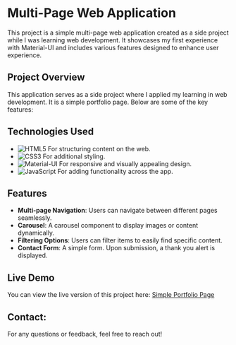 # Multi-Page Web Application

This project is a simple multi-page web application created as a side project while I was learning web development. It showcases my first experience with Material-UI and includes various features designed to enhance user experience.

## Project Overview

This application serves as a side project where I applied my learning in web development. It is a simple portfolio page. Below are some of the key features:

## Technologies Used

- ![HTML5](https://img.shields.io/badge/HTML5-E34F26?style=flat&logo=html5&logoColor=white) For structuring content on the web.
- ![CSS3](https://img.shields.io/badge/CSS3-1572B6?style=flat&logo=css3&logoColor=white) For additional styling.
- ![Material-UI](https://img.shields.io/badge/Material--UI-0081CB?style=flat&logo=mui&logoColor=white) For responsive and visually appealing design.
- ![JavaScript](https://img.shields.io/badge/JavaScript-F7DF1E?style=flat&logo=javascript&logoColor=black) For adding functionality across the app.

## Features

- **Multi-page Navigation**: Users can navigate between different pages seamlessly.
- **Carousel**: A carousel component to display images or content dynamically.
- **Filtering Options**: Users can filter items to easily find specific content.
- **Contact Form**: A simple form. Upon submission, a thank you alert is displayed.

## Live Demo

You can view the live version of this project here: [Simple Portfolio Page](https://klimentina2709.github.io/SimplePortfolioDemo/)

## Contact:

For any questions or feedback, feel free to reach out!

